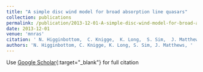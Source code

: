 ```yaml
---
title: "A simple disc wind model for broad absorption line quasars"
collection: publications
permalink: /publication/2013-12-01-A-simple-disc-wind-model-for-broad-absorption-line-quasars
date: 2013-12-01
venue: 'mnras'
citation: ' N. Higginbottom,  C. Knigge,  K. Long,  S. Sim,  J. Matthews, &quot;A simple disc wind model for broad absorption line quasars.&quot; mnras, 2013.'
authors: 'N. Higginbottom, C. Knigge, K. Long, S. Sim, J. Matthews, '
---
```

Use [Google Scholar](https://scholar.google.com/scholar?q=A+simple+disc+wind+model+for+broad+absorption+line+quasars){:target="_blank"} for full citation